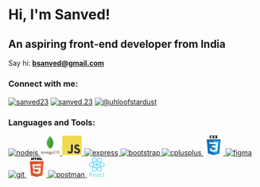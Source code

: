 <h1>Hi, I'm Sanved!</h1>
<h2>An aspiring front-end developer from India</h3>


Say hi: **bsanved@gmail.com**

<h3 align="left">Connect with me:</h3>
<p align="left">
<a href="https://linkedin.com/in/sanved23" target="blank"><img align="center" src="https://content.linkedin.com/content/dam/me/business/en-us/amp/brand-site/v2/bg/LI-Bug.svg.original.svg" alt="sanved23" height="30" width="40" /></a>
<a href="https://instagram.com/sanved.23" target="blank"><img align="center" src="https://help.instagram.com/images/pages/settings/instagram/instagram.png" alt="sanved.23" height="30" width="auto" /></a>
<a href="https://hashnode.com/@uhloofstardust" target="blank">   <img align="center" src="https://cdn.hashnode.com/res/hashnode/image/upload/v1611902473383/CDyAuTy75.png" alt="@uhloofstardust" height="30" width="auto" /></a>
</p>

<h3 align="left">Languages and Tools:</h3>
<p align="left"> 

  <a href="https://nodejs.org" target="_blank" rel="noreferrer"> 
  <img src="https://avatars.githubusercontent.com/u/9950313?s=200&v=4" alt="nodejs" width="40" height="40"/> 
  </a> 
  
  <a href="https://www.mongodb.com/" target="_blank" rel="noreferrer"> 
  <img src="https://raw.githubusercontent.com/devicons/devicon/master/icons/mongodb/mongodb-original-wordmark.svg" alt="mongodb" width="40" height="40"/> 
  </a> 

  <a href="https://developer.mozilla.org/en-US/docs/Web/JavaScript" target="_blank" rel="noreferrer"> 
  <img src="https://raw.githubusercontent.com/devicons/devicon/master/icons/javascript/javascript-original.svg" alt="javascript" width="40" height="40"/> 
  </a> 
  
  <a href="https://expressjs.com" target="_blank" rel="noreferrer"> 
  <img src="https://upload.wikimedia.org/wikipedia/commons/6/64/Expressjs.png" alt="express" style="border: solid white thin" width="auto" height="40"/> 
  </a> 
  
  <a href="https://getbootstrap.com" target="_blank" rel="noreferrer"> 
    <img src="https://getbootstrap.com/docs/5.0/assets/brand/bootstrap-logo.svg" alt="bootstrap" width="40" height="40"/> 
  </a> 

  <a href="https://www.w3schools.com/cpp/" target="_blank" rel="noreferrer"> 
    <img src="https://upload.wikimedia.org/wikipedia/commons/1/18/ISO_C%2B%2B_Logo.svg" alt="cplusplus" width="40" height="40"/> 
  </a> 

  <a href="https://www.w3schools.com/css/" target="_blank" rel="noreferrer"> 
    <img src="https://raw.githubusercontent.com/devicons/devicon/master/icons/css3/css3-original-wordmark.svg" alt="css3" width="40" height="40"/> 
  </a> 

  <a href="https://www.figma.com/" target="_blank" rel="noreferrer"> 
  <img src="https://www.vectorlogo.zone/logos/figma/figma-icon.svg" alt="figma" width="40" height="40"/> 
  </a> 

  <a href="https://git-scm.com/" target="_blank" rel="noreferrer"> 
  <img src="https://www.vectorlogo.zone/logos/git-scm/git-scm-icon.svg" alt="git" width="40" height="40"/> 
  </a> 

  <a href="https://www.w3.org/html/" target="_blank" rel="noreferrer"> 
  <img src="https://raw.githubusercontent.com/devicons/devicon/master/icons/html5/html5-original-wordmark.svg" alt="html5" width="40" height="40"/> 
  </a> 

  <a href="https://postman.com" target="_blank" rel="noreferrer"> 
  <img src="https://www.vectorlogo.zone/logos/getpostman/getpostman-icon.svg" alt="postman" width="40" height="40"/> 
  </a> 

  <a href="https://reactjs.org/" target="_blank" rel="noreferrer"> 
    <img src="https://raw.githubusercontent.com/devicons/devicon/master/icons/react/react-original-wordmark.svg" alt="react" width="40" height="40"/> 
    </a>  

  <!-- <a href="https://www.typescriptlang.org/" target="_blank" rel="noreferrer"> 
    <img src="https://raw.githubusercontent.com/devicons/devicon/master/icons/typescript/typescript-original.svg" alt="typescript" width="40" height="40"/> 
    </a>  -->

</p>
